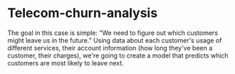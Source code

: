 # Telecom-churn-analysis
The goal in this case is simple:  "We need to figure out which customers might leave us in the future."  Using data about each customer's usage of different services, their account information (how long they've been a customer, their charges), we're going to create a model that predicts which customers are most likely to leave next.
